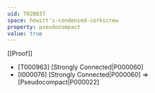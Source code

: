```yaml
---
uid: T020837
space: hewitt's-condensed-corkscrew
property: pseudocompact
value: true
---
```

[[Proof]]

* [T000963] [Strongly Connected|P000060]
* [I000076] [Strongly Connected|P000060] => [Pseudocompact|P000022]

